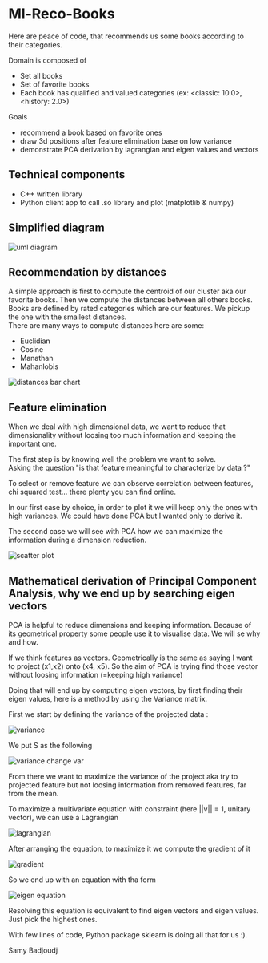 # Ml-Reco-Books 

Here are peace of code, that recommends us some books according to their categories.

Domain is composed of
- Set all books
- Set of favorite books
- Each book has qualified and valued categories (ex: <classic: 10.0>, <history: 2.0>)

Goals
- recommend a book based on favorite ones
- draw 3d positions after feature elimination base on low variance
- demonstrate PCA derivation by lagrangian and eigen values and vectors

## Technical components
- C++ written library
- Python client app to call .so library and plot (matplotlib & numpy)

## Simplified diagram

![uml diagram](https://github.com/samyBadjoudj/ml-reco-books-python/raw/master/images/diagram.png)

## Recommendation by distances

A simple approach is first to compute the centroid of our cluster aka our favorite books. Then we compute the distances between all others books. Books are defined by rated categories which are our features.
We pickup the one with the smallest distances.   
There are many ways to compute distances here are some:
- Euclidian
- Cosine
- Manathan
- Mahanlobis

![distances bar chart](https://github.com/samyBadjoudj/ml-reco-books-python/raw/master/images/distances.png)

## Feature elimination

When we deal with high dimensional data, we want to reduce that dimensionality without
loosing too much information and keeping the important one.  

The first step is by knowing well the problem we want to solve.  
Asking the question "is that feature meaningful to characterize by data ?"  

To select or remove feature we can observe correlation between features, chi squared test... there plenty you can find online.

In our first case by choice, in order to plot it we will keep only the ones with high variances. We could have done PCA but I wanted only to derive it.

The second case we will see with PCA how we can maximize the information during a dimension reduction.


 
![scatter plot](https://github.com/samyBadjoudj/ml-reco-books-python/raw/master/images/scatter.png)


## Mathematical derivation of Principal Component Analysis, why we end up by searching eigen vectors

PCA is helpful to reduce dimensions and keeping information. Because of its geometrical property some people use it to 
visualise data. We will se why and how.




If we think features as vectors.
Geometrically is the same as saying I want to project (x1,x2) onto (x4, x5). So the aim of PCA is trying find those vector without loosing information (=keeping high variance)
  
Doing that will end up by computing eigen vectors, by first finding their eigen values, here is a method by using the Variance matrix.


First we start by defining the variance of the projected data :
   
![variance](https://github.com/samyBadjoudj/ml-reco-books-python/raw/master/images/variance.png)

We put S as the following

![variance change var](https://github.com/samyBadjoudj/ml-reco-books-python/raw/master/images/s_variance.png)

From there we want to maximize the variance of the project aka try to projected feature but not loosing information from removed features, far from the mean.  

To maximize a multivariate equation with constraint (here ||v|| = 1, unitary vector), we can use a Lagrangian
  
![lagrangian](https://github.com/samyBadjoudj/ml-reco-books-python/raw/master/images/lagrangian.png)
 
 After arranging the equation, to maximize it we compute the gradient of it
 
 ![gradient](https://github.com/samyBadjoudj/ml-reco-books-python/raw/master/images/gradient.png)
 
 So we end up with an equation with tha form 
 
 ![eigen equation](https://github.com/samyBadjoudj/ml-reco-books-python/raw/master/images/eigen_equation.png)
 
 Resolving this equation is equivalent to find eigen vectors and eigen values. Just pick the highest ones.
 
 With few lines of code, Python package sklearn is doing all that for us :).
 
 Samy Badjoudj
 
 
